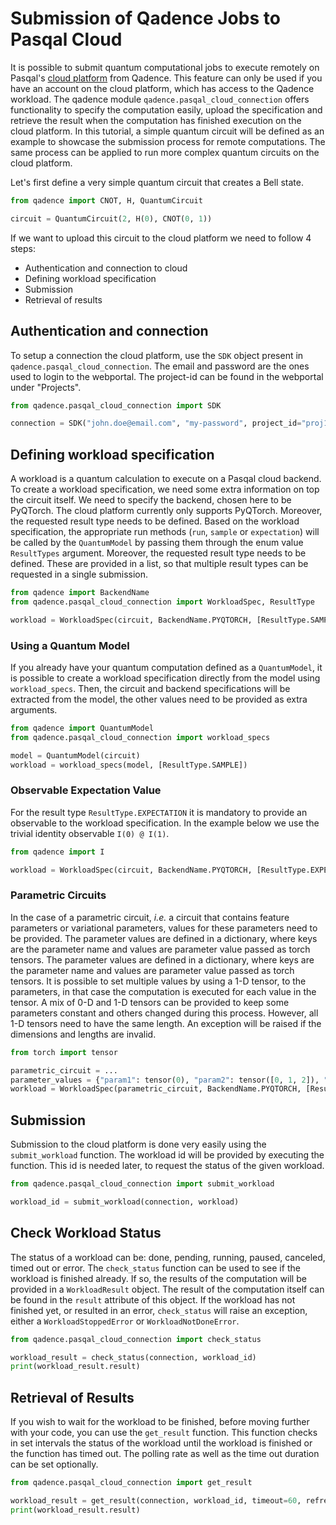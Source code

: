 # Submission of Qadence Jobs to Pasqal Cloud

It is possible to submit quantum computational jobs to execute remotely on Pasqal's [cloud platform](https://portal.pasqal.cloud) from Qadence.
This feature can only be used if you have an account on the cloud platform, which has access to the Qadence workload.
The qadence module `qadence.pasqal_cloud_connection` offers functionality to specify the computation easily, upload the specification and retrieve the result when the computation has finished execution on the cloud platform.
In this tutorial, a simple quantum circuit will be defined as an example to showcase the submission process for remote computations.
The same process can be applied to run more complex quantum circuits on the cloud platform.

Let's first define a very simple quantum circuit that creates a Bell state.

```python exec="on" source="material-block" session="cloud-submission"
from qadence import CNOT, H, QuantumCircuit

circuit = QuantumCircuit(2, H(0), CNOT(0, 1))
```

If we want to upload this circuit to the cloud platform we need to follow 4 steps:
- Authentication and connection to cloud
- Defining workload specification
- Submission
- Retrieval of results

## Authentication and connection

To setup a connection the cloud platform, use the `SDK` object present in `qadence.pasqal_cloud_connection`. The email and password are the ones used to login to the webportal. The project-id can be found in the webportal under "Projects".

```python
from qadence.pasqal_cloud_connection import SDK

connection = SDK("john.doe@email.com", "my-password", project_id="proj1")
```
## Defining workload specification

A workload is a quantum calculation to execute on a Pasqal cloud backend.
To create a workload specification, we need some extra information on top the circuit itself.
We need to specify the backend, chosen here to be PyQTorch.
The cloud platform currently only supports PyQTorch.
Moreover, the requested result type needs to be defined.
Based on the workload specification, the appropriate run methods (`run`, `sample` or `expectation`) will be called by the `QuantumModel` by passing them through the enum value `ResultTypes` argument.
Moreover, the requested result type needs to be defined.
These are provided in a list, so that multiple result types can be requested in a single submission.

```python exec="on" source="material-block" session="cloud-submission"
from qadence import BackendName
from qadence.pasqal_cloud_connection import WorkloadSpec, ResultType

workload = WorkloadSpec(circuit, BackendName.PYQTORCH, [ResultType.SAMPLE, ResultType.RUN])
```

### Using a Quantum Model

If you already have your quantum computation defined as a `QuantumModel`, it is possible to create a workload specification directly from the model using `workload_specs`.
Then, the circuit and backend specifications will be extracted from the model, the other values need to be provided as extra arguments.

```python exec="on" source="material-block" session="cloud-submission"
from qadence import QuantumModel
from qadence.pasqal_cloud_connection import workload_specs

model = QuantumModel(circuit)
workload = workload_specs(model, [ResultType.SAMPLE])
```

### Observable Expectation Value

For the result type `ResultType.EXPECTATION` it is mandatory to provide an observable to the workload specification.
In the example below we use the trivial identity observable `I(0) @ I(1)`.

```python exec="on" source="material-block" session="cloud-submission"
from qadence import I

workload = WorkloadSpec(circuit, BackendName.PYQTORCH, [ResultType.EXPECTATION], observable=I(0)*I(1))
```

### Parametric Circuits

In the case of a parametric circuit, _i.e._ a circuit that contains feature parameters or variational parameters, values for these parameters need to be provided.
The parameter values are defined in a dictionary, where keys are the parameter name and values are parameter value passed as torch tensors.
The parameter values are defined in a dictionary, where keys are the parameter name and values are parameter value passed as torch tensors.
It is possible to set multiple values by using a 1-D tensor, to the parameters, in that case the computation is executed for each value in the tensor.
A mix of 0-D and 1-D tensors can be provided to keep some parameters constant and others changed during this process.
However, all 1-D tensors need to have the same length.
An exception will be raised if the dimensions and lengths are invalid.


```python exec="on" source="material-block" session="cloud-submission"
from torch import tensor

parametric_circuit = ...
parameter_values = {"param1": tensor(0), "param2": tensor([0, 1, 2]), "param3": tensor([5, 6, 7])}
workload = WorkloadSpec(parametric_circuit, BackendName.PYQTORCH, [ResultType.SAMPLE], parameter_values=parameter_values)
```

## Submission
Submission to the cloud platform is done very easily using the `submit_workload` function.
The workload id will be provided by executing the function.
This id is needed later, to request the status of the given workload.

```python
from qadence.pasqal_cloud_connection import submit_workload

workload_id = submit_workload(connection, workload)
```

## Check Workload Status

The status of a workload can be: done, pending, running, paused, canceled, timed out or error.
The `check_status` function can be used to see if the workload is finished already.
If so, the results of the computation will be provided in a `WorkloadResult` object.
The result of the computation itself can be found in the `result` attribute of this object.
If the workload has not finished yet, or resulted in an error, `check_status` will raise an exception, either a `WorkloadStoppedError` or `WorkloadNotDoneError`.

```python
from qadence.pasqal_cloud_connection import check_status

workload_result = check_status(connection, workload_id)
print(workload_result.result)
```

## Retrieval of Results

If you wish to wait for the workload to be finished, before moving further with your code, you can use the `get_result` function.
This function checks in set intervals the status of the workload until the workload is finished or the function has timed out.
The polling rate as well as the time out duration can be set optionally.

```python
from qadence.pasqal_cloud_connection import get_result

workload_result = get_result(connection, workload_id, timeout=60, refresh_time=1)
print(workload_result.result)
```
